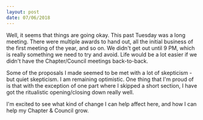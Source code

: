 ```yaml
---
layout: post
date: 07/06/2018
---
```

Well, it seems that things are going okay. This past Tuesday was a long meeting. There were multiple awards to hand out, all the initial business of the first meeting of the year, and so on. We didn't get out until 9 PM, which is really something we need to try and avoid. Life would be a lot easier if we didn't have the Chapter/Council meetings back-to-back.

Some of the proposals I made seemed to be met with a lot of skepticism - but quiet skepticism. I am remaining optimistic. One thing that I'm proud of is that with the exception of one part where I skipped a short section, I have got the ritualistic opening/closing down really well.

I'm excited to see what kind of change I can help affect here, and how I can help my Chapter & Council grow.
